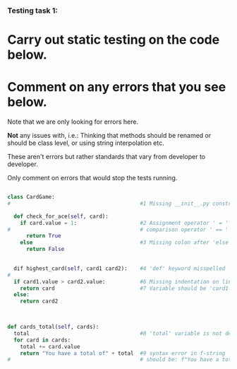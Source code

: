 ### Testing task 1:

# Carry out static testing on the code below.
# Comment on any errors that you see below.

Note that we are only looking for errors here.

**Not** any issues with, i.e.: 
Thinking that methods should be renamed or should be class level, or using string interpolation etc. 

These aren't errors but rather standards that vary from developer to developer. 

Only comment on errors that would stop the tests running.

```python

class CardGame:
#                                         #1 Missing __init__.py constructor

  def check_for_ace(self, card):
    if card.value = 1:                    #2 Assignment operator ' = ' being used instead of
#                                         # comparison operator ' == '
      return True
    else                                  #3 Missing colon after 'else'
      return False
   

  dif highest_card(self, card1 card2):    #4 'def' keyword misspelled  #5 Missing comma after
#                                                                      # 'card1' 
  if card1.value > card2.value:           #6 Missing indentation on line30-line33
    return card                           #7 Variable should be 'card1' not 'card'
  else:
    return card2
  


def cards_total(self, cards):
  total                                   #8 'total' variable is not defined
  for card in cards:
    total += card.value
    return "You have a total of" + total  #9 syntax error in f-string 
#                                         # should be: f"You have a total of {total}" 
  
```
